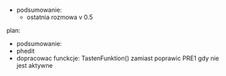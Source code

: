 - podsumowanie:
	- ostatnia rozmowa v 0.5



plan:
- podsumowanie:
- phedit
- dopracowac funckcje: TastenFunktion() zamiast 
poprawic PRE1 gdy nie jest aktywne